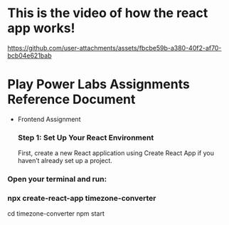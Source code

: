 # This is the video of how the react app works!

https://github.com/user-attachments/assets/fbcbe59b-a380-40f2-af70-bcb04e621bab

# Play Power Labs Assignments Reference Document

- Frontend Assignment
    
    ### Step 1: Set Up Your React Environment
    
    First, create a new React application using Create React App if you haven’t already set up a project. 
### Open your terminal and run:
### npx create-react-app timezone-converter
cd timezone-converter
npm start
